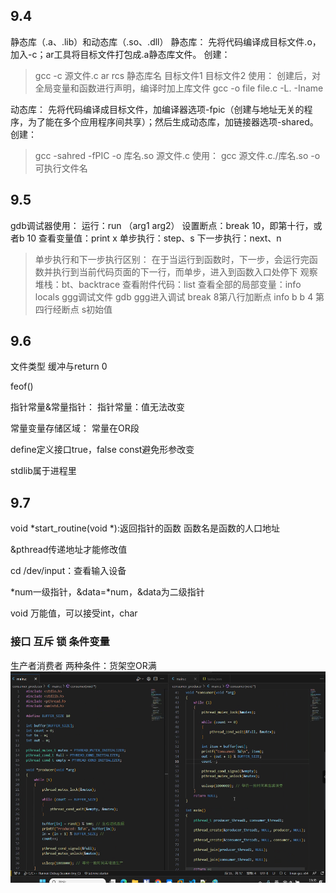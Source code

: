 ## 9.4
静态库（.a、.lib）和动态库（.so、.dll）
静态库：
先将代码编译成目标文件.o，加入-c；ar工具将目标文件打包成.a静态库文件。
创建：
> gcc -c 源文件.c
> ar rcs 静态库名 目标文件1 目标文件2
使用：
创建后，对全局变量和函数进行声明，编译时加上库文件
> gcc -o file file.c -L. -Iname

动态库：
先将代码编译成目标文件，加编译器选项-fpic（创建与地址无关的程序，为了能在多个应用程序间共享）；然后生成动态库，加链接器选项-shared。
创建：
> gcc -sahred -fPIC -o 库名.so 源文件.c
使用：
> gcc 源文件.c./库名.so -o 可执行文件名


## 9.5
gdb调试器使用：
运行：run （arg1 arg2）
设置断点：break 10，即第十行，或者b 10
查看变量值：print x
单步执行：step、s
下一步执行：next、n
> 单步执行和下一步执行区别：
> 在于当运行到函数时，下一步，会运行完函数并执行到当前代码页面的下一行，而单步，进入到函数入口处停下
观察堆栈：bt、backtrace
查看附件代码：list
查看全部的局部变量：info locals
ggg调试文件
gdb ggg进入调试
break 8第八行加断点
info b
b 4 第四行经断点
s初始值


## 9.6
文件类型
缓冲与return 0

feof()

指针常量&常量指针：
指针常量：值无法改变

常量变量存储区域：
常量在OR段


define定义接口true，false
const避免形参改变

stdlib属于进程里


## 9.7
void *start_routine(void *):返回指针的函数
函数名是函数的人口地址

&pthread传递地址才能修改值

cd /dev/input：查看输入设备

*num一级指针，&data=*num，&data为二级指针

void 万能值，可以接受int，char


### 接口 互斥 锁 条件变量
生产者消费者
两种条件：货架空OR满
![](${currentFileDir}/20230907153602.png)